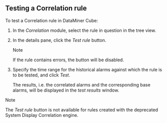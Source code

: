 ## Testing a Correlation rule

To test a Correlation rule in DataMiner Cube:

1. In the *Correlation* module, select the rule in question in the tree view.

2. In the details pane, click the *Test rule* button.

    > [!NOTE]
    > If the rule contains errors, the button will be disabled.

3. Specify the time range for the historical alarms against which the rule is to be tested, and click *Test*.

    The results, i.e. the correlated alarms and the corresponding base alarms, will be displayed in the *test results* window.

> [!NOTE]
> The *Test rule* button is not available for rules created with the deprecated System Display Correlation engine.
>
